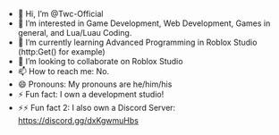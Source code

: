 - 👋 Hi, I’m @Twc-Official
- 👀 I’m interested in Game Development, Web Development, Games in general, and Lua/Luau Coding.
- 🌱 I’m currently learning Advanced Programming in Roblox Studio (http:Get() for example)
- 💞️ I’m looking to collaborate on Roblox Studio
- 📫 How to reach me: No.
- 😄 Pronouns: My pronouns are he/him/his
- ⚡ Fun fact: I own a development studio!
- ⚡⚡ Fun fact 2: I also own a Discord Server: https://discord.gg/dxKgwmuHbs

<!---
Twc-Official/Twc-Official is a ✨ special ✨ repository because its `README.md` (this file) appears on your GitHub profile.
You can click the Preview link to take a look at your changes.
--->
